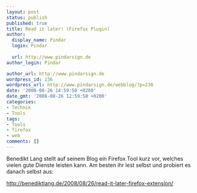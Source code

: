 ```yaml
---
layout: post
status: publish
published: true
title: Read it later! (Firefox Plugin)
author:
  display_name: Pindar
  login: Pindar
  
  url: http://www.pindarsign.de
author_login: Pindar

author_url: http://www.pindarsign.de
wordpress_id: 236
wordpress_url: http://www.pindarsign.de/webblog/?p=236
date: '2008-08-26 14:59:50 +0200'
date_gmt: '2008-08-26 12:59:50 +0200'
categories:
- Technik
- Tools
tags:
- Tools
- firefox
- web
comments: []
---
```

<p>Benedikt Lang stellt auf seinem Blog ein Firefox Tool kurz vor, welches vielen gute Dienste leisten kann. Am besten ihr lest selbst und probiert es danach selbst aus:</p>
<p><a title="Read it later" href="http://benediktlang.de/2008/08/26/read-it-later-firefox-extension/" target="_blank">http://benediktlang.de/2008/08/26/read-it-later-firefox-extension/</a></p>
